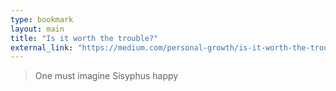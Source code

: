 ```yaml
---
type: bookmark
layout: main
title: "Is it worth the trouble?"
external_link: "https://medium.com/personal-growth/is-it-worth-the-trouble-9792513b9bfa?source=userActivityShare-66dd5f9a7d4f-1491027583"
---
```

> One must imagine Sisyphus happy

